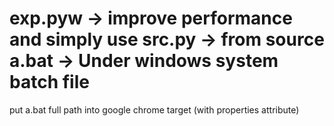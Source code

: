 exp.pyw -> improve performance and simply use
src.py -> from source 
a.bat -> Under windows system batch file
===
put a.bat full path into google chrome target (with properties attribute)
